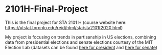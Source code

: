 # 2101H-Final-Project

This is the final project for STA 2101 H (course website here: https://utstat.toronto.edu/reid/html/sta/sta2101f2020.html)

My project is focusing on trends in partisanship in US elections, combining data from presidential elections and senate elections courtesy of the MIT Election Lab (datasets can be found [here for president](https://dataverse.harvard.edu/dataset.xhtml?persistentId=doi:10.7910/DVN/42MVDX) and [here for senate](https://dataverse.harvard.edu/dataset.xhtml?persistentId=doi:10.7910/DVN/PEJ5QU))
